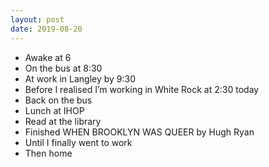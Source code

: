 ```yaml
---
layout: post
date: 2019-08-20
---
```


- Awake at 6
- On the bus at 8:30
- At work in Langley by 9:30
- Before I realised I’m working in White Rock at 2:30 today
- Back on the bus
- Lunch at IHOP
- Read at the library 
- Finished WHEN BROOKLYN WAS QUEER by Hugh Ryan
- Until I finally went to work
- Then home
